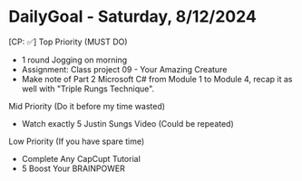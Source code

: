 # DailyGoal - Saturday, 8/12/2024 
[CP: ✅]
Top Priority (MUST DO)
- 1 round Jogging on morning
- Assignment: Class project 09 - Your Amazing Creature
- Make note of Part 2 Microsoft C# from Module 1 to Module 4, recap it as well with "Triple Rungs Technique".

Mid Priority (Do it before my time wasted)
- Watch exactly 5 Justin Sungs Video (Could be repeated)

Low Priority (If you have spare time)
- Complete Any CapCupt Tutorial
- 5 Boost Your BRAINPOWER
